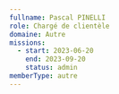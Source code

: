 ```yaml
---
fullname: Pascal PINELLI
role: Chargé de clientèle
domaine: Autre
missions:
  - start: 2023-06-20
    end: 2023-09-20
    status: admin
memberType: autre
---
```



